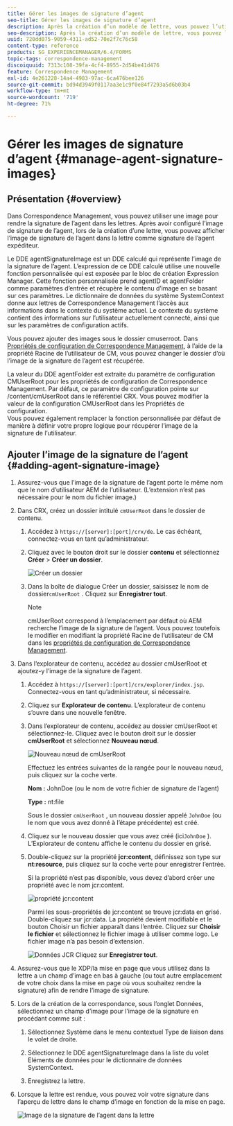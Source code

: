 ```yaml
---
title: Gérer les images de signature d’agent
seo-title: Gérer les images de signature d’agent
description: Après la création d’un modèle de lettre, vous pouvez l’utiliser pour créer une correspondance dans AEM Forms en gérant les données, le contenu et les pièces jointes.
seo-description: Après la création d’un modèle de lettre, vous pouvez l’utiliser pour créer une correspondance dans AEM Forms en gérant les données, le contenu et les pièces jointes.
uuid: 720dd075-9059-4311-ad52-70e2f7c76c58
content-type: reference
products: SG_EXPERIENCEMANAGER/6.4/FORMS
topic-tags: correspondence-management
discoiquuid: 7313c108-39fa-4cf4-8955-2d54be41d476
feature: Correspondence Management
exl-id: 4e261228-14a4-4983-97ac-6ca476bee126
source-git-commit: bd94d3949f0117aa3e1c9f0e84f7293a5d6b03b4
workflow-type: tm+mt
source-wordcount: '719'
ht-degree: 71%

---
```


# Gérer les images de signature d’agent {#manage-agent-signature-images}

## Présentation {#overview}

Dans Correspondence Management, vous pouvez utiliser une image pour rendre la signature de l’agent dans les lettres. Après avoir configuré l’image de signature de l’agent, lors de la création d’une lettre, vous pouvez afficher l’image de signature de l’agent dans la lettre comme signature de l’agent expéditeur.

Le DDE agentSignatureImage est un DDE calculé qui représente l’image de la signature de l’agent. L’expression de ce DDE calculé utilise une nouvelle fonction personnalisée qui est exposée par le bloc de création Expression Manager. Cette fonction personnalisée prend agentID et agentFolder comme paramètres d’entrée et récupère le contenu d’image en se basant sur ces paramètres. Le dictionnaire de données du système SystemContext donne aux lettres de Correspondence Management l’accès aux informations dans le contexte du système actuel. Le contexte du système contient des informations sur l’utilisateur actuellement connecté, ainsi que sur les paramètres de configuration actifs.

Vous pouvez ajouter des images sous le dossier cmuserroot. Dans [Propriétés de configuration de Correspondence Management](/help/forms/using/cm-configuration-properties.md), à l’aide de la propriété Racine de l’utilisateur de CM, vous pouvez changer le dossier d’où l’image de la signature de l’agent est récupérée.

La valeur du DDE agentFolder est extraite du paramètre de configuration CMUserRoot pour les propriétés de configuration de Correspondence Management. Par défaut, ce paramètre de configuration pointe sur /content/cmUserRoot dans le référentiel CRX. Vous pouvez modifier la valeur de la configuration CMUserRoot dans les Propriétés de configuration.\
Vous pouvez également remplacer la fonction personnalisée par défaut de manière à définir votre propre logique pour récupérer l’image de la signature de l’utilisateur.

## Ajouter l’image de la signature de l’agent {#adding-agent-signature-image}

1. Assurez-vous que l’image de la signature de l’agent porte le même nom que le nom d’utilisateur AEM de l’utilisateur. (L’extension n’est pas nécessaire pour le nom du fichier image.)
1. Dans CRX, créez un dossier intitulé `cmUserRoot` dans le dossier de contenu.

   1. Accédez à `https://[server]:[port]/crx/de`. Le cas échéant, connectez-vous en tant qu’administrateur.

   1. Cliquez avec le bouton droit sur le dossier **contenu** et sélectionnez **Créer** > **Créer un dossier**.

      ![Créer un dossier](assets/1_createnode_cmuserroot.png)

   1. Dans la boîte de dialogue Créer un dossier, saisissez le nom de dossier`cmUserRoot` . Cliquez sur **Enregistrer tout**.

      >[!NOTE]
      >
      >cmUserRoot correspond à l’emplacement par défaut où AEM recherche l’image de la signature de l’agent. Vous pouvez toutefois le modifier en modifiant la propriété Racine de l’utilisateur de CM dans les [propriétés de configuration de Correspondence Management](/help/forms/using/cm-configuration-properties.md).

1. Dans l’explorateur de contenu, accédez au dossier cmUserRoot et ajoutez-y l’image de la signature de l’agent.

   1. Accédez à `https://[server]:[port]/crx/explorer/index.jsp`. Connectez-vous en tant qu’administrateur, si nécessaire.
   1. Cliquez sur **Explorateur de contenu**. L’explorateur de contenu s’ouvre dans une nouvelle fenêtre.
   1. Dans l’explorateur de contenu, accédez au dossier cmUserRoot et sélectionnez-le. Cliquez avec le bouton droit sur le dossier **cmUserRoot** et sélectionnez **Nouveau nœud**.

      ![Nouveau nœud de cmUserRoot](assets/2_cmuserroot_newnode.png)

      Effectuez les entrées suivantes de la rangée pour le nouveau nœud, puis cliquez sur la coche verte.

      **Nom :** JohnDoe (ou le nom de votre fichier de signature de l’agent)

      **Type :** nt:file

      Sous le dossier `cmUserRoot` , un nouveau dossier appelé `JohnDoe` (ou le nom que vous avez donné à l’étape précédente) est créé.

   1. Cliquez sur le nouveau dossier que vous avez créé (ici`JohnDoe` ). L’Explorateur de contenu affiche le contenu du dossier en grisé.

   1. Double-cliquez sur la propriété **jcr:content**, définissez son type sur **nt:resource**, puis cliquez sur la coche verte pour enregistrer l’entrée.

      Si la propriété n’est pas disponible, vous devez d’abord créer une propriété avec le nom jcr:content.

      ![propriété jcr:content](assets/3_jcrcontentntresource.png)

      Parmi les sous-propriétés de jcr:content se trouve jcr:data en grisé. Double-cliquez sur jcr:data. La propriété devient modifiable et le bouton Choisir un fichier apparaît dans l’entrée. Cliquez sur **Choisir le fichier** et sélectionnez le fichier image à utiliser comme logo. Le fichier image n’a pas besoin d’extension.

      ![Données JCR](assets/5_jcrdata.png)
   Cliquez sur **Enregistrer tout**.

1. Assurez-vous que le XDP/la mise en page que vous utilisez dans la lettre a un champ d’image en bas à gauche (ou tout autre emplacement de votre choix dans la mise en page où vous souhaitez rendre la signature) afin de rendre l’image de signature.
1. Lors de la création de la correspondance, sous l’onglet Données, sélectionnez un champ d’image pour l’image de la signature en procédant comme suit :

   1. Sélectionnez Système dans le menu contextuel Type de liaison dans le volet de droite.

   1. Sélectionnez le DDE agentSignatureImage dans la liste du volet Eléments de données pour le dictionnaire de données SystemContext.

   1. Enregistrez la lettre.

1. Lorsque la lettre est rendue, vous pouvez voir votre signature dans l’aperçu de lettre dans le champ d’image en fonction de la mise en page.

   ![Image de la signature de l’agent dans la lettre](assets/letterwithsignature.png)
